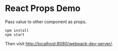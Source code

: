 React Props Demo
======================

Pass value to other component as props.

```
npm install
npm start
```

Then visit <http://localhost:8080/webpack-dev-server/>.